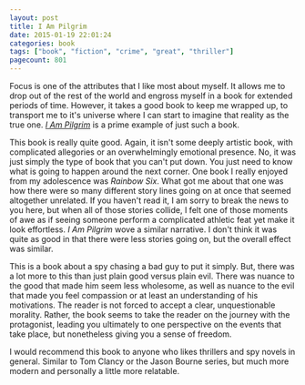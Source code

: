 ```yaml
---
layout: post
title: I Am Pilgrim
date: 2015-01-19 22:01:24
categories: book
tags: ["book", "fiction", "crime", "great", "thriller"]
pagecount: 801
---
```


Focus is one of the attributes that I like most about myself.
It allows me to drop out of the rest of the world and engross
myself in a book for extended periods of time. However, it takes
a good book to keep me wrapped up, to transport me to it's universe
where I can start to imagine that reality as the true one.
[*I Am Pilgrim*][pilgrim-amazon] is a prime example of just such
a book.

This book is really quite good. Again, it isn't some deeply
artistic book, with complicated allegories or an overwhelmingly
emotional presence. No, it was just simply the type of book
that you can't put down. You just need to know what is going
to happen around the next corner. One book I really enjoyed
from my adolescence was *Rainbow Six*. What got me about that
one was how there were so many different story lines going on
at once that seemed altogether unrelated. If you haven't read
it, I am sorry to break the news to you here, but when all
of those stories collide, I felt one of those moments of awe
as if seeing someone perform a complicated athletic feat yet
make it look effortless. *I Am Pilgrim* wove a similar
narrative. I don't think it was quite as good in that there were
less stories going on, but the overall effect was similar.

This is a book about a spy chasing a bad guy to put it simply.
But, there was a lot more to this than just plain good versus
plain evil. There was nuance to the good that made him seem
less wholesome, as well as nuance to the evil that made you
feel compassion or at least an understanding of his motivations.
The reader is not forced to accept a clear, unquestionable
morality. Rather, the book seems to take the reader on the
journey with the protagonist, leading you ultimately to one
perspective on the events that take place, but nonetheless
giving you a sense of freedom.

I would recommend this book to anyone who likes thrillers
and spy novels in general. Similar to Tom Clancy or
the Jason Bourne series, but much more modern and personally
a little more relatable.


[pilgrim-amazon]:   https://smile.amazon.com/dp/B00DPM90C4
